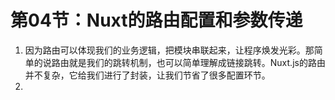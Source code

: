 # 第04节：Nuxt的路由配置和参数传递
1. 因为路由可以体现我们的业务逻辑，把模块串联起来，让程序焕发光彩。那简单的说路由就是我们的跳转机制，也可以简单理解成链接跳转。Nuxt.js的路由并不复杂，它给我们进行了封装，让我们节省了很多配置环节。
2. 
